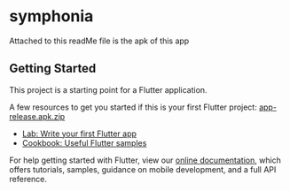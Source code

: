 # symphonia

Attached to this readMe file is the apk of this app

## Getting Started

This project is a starting point for a Flutter application.

A few resources to get you started if this is your first Flutter project:
[app-release.apk.zip](https://github.com/Davidtariq96/symphonia/files/8161894/app-release.apk.zip)

- [Lab: Write your first Flutter app](https://flutter.dev/docs/get-started/codelab)
- [Cookbook: Useful Flutter samples](https://flutter.dev/docs/cookbook)

For help getting started with Flutter, view our
[online documentation](https://flutter.dev/docs), which offers tutorials,
samples, guidance on mobile development, and a full API reference.
